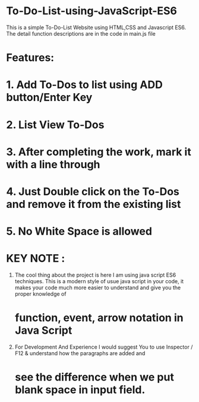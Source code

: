 # To-Do-List-using-JavaScript-ES6

This is a simple To-Do-List Website using HTML,CSS and Javascript ES6.
The detail function descriptions are in the code in main.js file

# Features: 

 # 1. Add To-Dos to list using ADD button/Enter Key
 # 2. List View To-Dos
 # 3. After completing the work, mark it with a line through
 # 4. Just Double click on the To-Dos and remove it from the existing list
 # 5. No White Space is allowed
 
 # KEY NOTE : 
  1. The cool thing about the project is here I am using java script ES6 techniques.
      This is a modern style of usue java script in your code, it makes your code much more easier to understand and give you the proper knowledge of 
       # function, event, arrow notation in Java Script  
  2.  For Development And Experience I would suggest You to use Inspector / F12 & understand how the paragraphs are added and
      # see the difference when we put blank space in input field.
  
  
